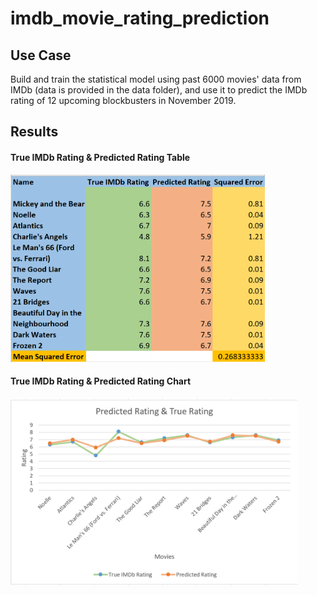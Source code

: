 # imdb_movie_rating_prediction
## Use Case
Build and train the statistical model using past 6000 movies' data from IMDb (data is provided in the data folder), and use it to predict the IMDb rating of 12 upcoming blockbusters in November 2019.  

## Results 

#### True IMDb Rating & Predicted Rating Table 
<img src="image/imdb_table.png" weight=500 height=300>

#### True IMDb Rating & Predicted Rating Chart
<img src="image/imdb_line.png" weight=300 height=300>
